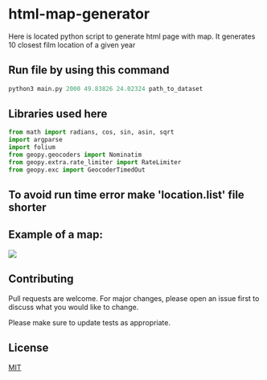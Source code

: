 # html-map-generator

Here is located python script to generate html page with map.
It generates 10 closest film location of a given year

## Run file by using this command
```python
python3 main.py 2000 49.83826 24.02324 path_to_dataset
```

## Libraries used here
```python
from math import radians, cos, sin, asin, sqrt
import argparse
import folium
from geopy.geocoders import Nominatim
from geopy.extra.rate_limiter import RateLimiter
from geopy.exc import GeocoderTimedOut
```

## To avoid run time error make 'location.list' file shorter
## Example of a map:

![](https://drive.google.com/uc?export=view&amp;id=1gwK0pcaqG0GY6ixyNfveg3zW0_UmStn0)

## Contributing

Pull requests are welcome. For major changes, please open an issue first
to discuss what you would like to change.

Please make sure to update tests as appropriate.

## License

[MIT](https://choosealicense.com/licenses/mit/)
